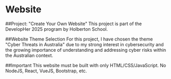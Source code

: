 # Website
##Project: "Create Your Own Website"
This project is part of the DevelopHer 2025 program by Holberton School.

##Website Theme Selection
For this project, I have chosen the theme "Cyber Threats in Australia" due to my strong interest in cybersecurity and the growing importance of understanding and addressing cyber risks within the Australian context.

##Important
This website must be built with only HTML/CSS/JavaScript. No NodeJS, React, VueJS, Bootstrap, etc.

